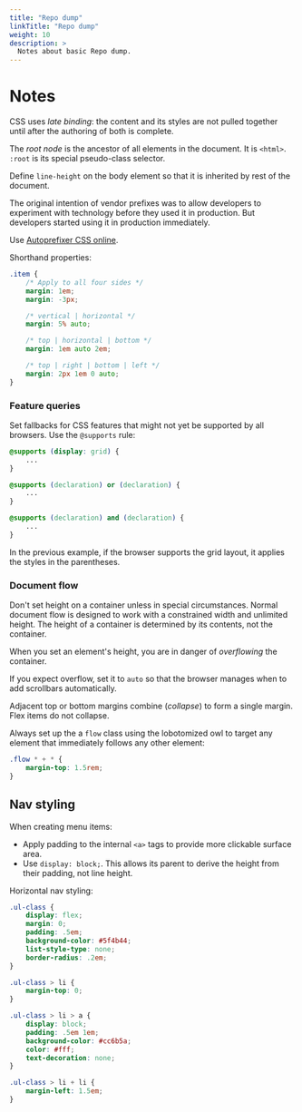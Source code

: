 ```yaml
---
title: "Repo dump"
linkTitle: "Repo dump"
weight: 10
description: >
  Notes about basic Repo dump.
---
```



# Notes

CSS uses _late binding_: the content and its styles are not pulled together until after the authoring of both is complete.

The _root node_ is the ancestor of all elements in the document. It is `<html>`. `:root` is its special pseudo-class selector.

Define `line-height` on the body element so that it is inherited by rest of the document.

The original intention of vendor prefixes was to allow developers to experiment with technology before they used it in production. But developers started using it in production immediately. 

Use [Autoprefixer CSS online](https://autoprefixer.github.io/).

Shorthand properties:
```css
.item {
    /* Apply to all four sides */
    margin: 1em;
    margin: -3px;

    /* vertical | horizontal */
    margin: 5% auto;

    /* top | horizontal | bottom */
    margin: 1em auto 2em;

    /* top | right | bottom | left */
    margin: 2px 1em 0 auto;
}
```

### Feature queries

Set fallbacks for CSS features that might not yet be supported by all browsers. Use the `@supports` rule:

```css
@supports (display: grid) {
    ...
}

@supports (declaration) or (declaration) {
    ...
}

@supports (declaration) and (declaration) {
    ...
}
```
In the previous example, if the browser supports the grid layout, it applies the styles in the parentheses.

### Document flow
Don't set height on a container unless in special circumstances. Normal document flow is designed to work with a constrained width and unlimited height. The height of a container is determined by its contents, not the container.

When you set an element's height, you are in danger of _overflowing_ the container.

If you expect overflow, set it to `auto` so that the browser manages when to add scrollbars automatically.

Adjacent top or bottom margins combine (_collapse_) to form a single margin. Flex items do not collapse.

Always set up the a `flow` class using the lobotomized owl to target any element that immediately follows any other element:

```css
.flow * + * {
    margin-top: 1.5rem;
}
```



## Nav styling

When creating menu items:
- Apply padding to the internal `<a>` tags to provide more clickable surface area.
- Use `display: block;`. This allows its parent to derive the height from their padding, not line height.

Horizontal nav styling:

```css
.ul-class {
    display: flex;
    margin: 0;
    padding: .5em;
    background-color: #5f4b44;
    list-style-type: none;
    border-radius: .2em;
}

.ul-class > li {
    margin-top: 0;    
}

.ul-class > li > a {
    display: block;
    padding: .5em 1em;
    background-color: #cc6b5a;
    color: #fff;
    text-decoration: none;
}

.ul-class > li + li {
    margin-left: 1.5em;
}
```








